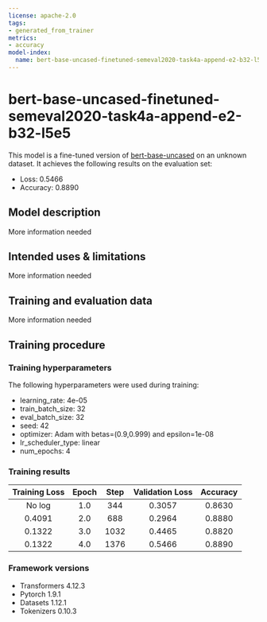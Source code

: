 ```yaml
---
license: apache-2.0
tags:
- generated_from_trainer
metrics:
- accuracy
model-index:
  name: bert-base-uncased-finetuned-semeval2020-task4a-append-e2-b32-l5e5
---
```


<!-- This model card has been generated automatically according to the information the Trainer had access to. You
should probably proofread and complete it, then remove this comment. -->

# bert-base-uncased-finetuned-semeval2020-task4a-append-e2-b32-l5e5

This model is a fine-tuned version of [bert-base-uncased](https://huggingface.co/bert-base-uncased) on an unknown dataset.
It achieves the following results on the evaluation set:
- Loss: 0.5466
- Accuracy: 0.8890

## Model description

More information needed

## Intended uses & limitations

More information needed

## Training and evaluation data

More information needed

## Training procedure

### Training hyperparameters

The following hyperparameters were used during training:
- learning_rate: 4e-05
- train_batch_size: 32
- eval_batch_size: 32
- seed: 42
- optimizer: Adam with betas=(0.9,0.999) and epsilon=1e-08
- lr_scheduler_type: linear
- num_epochs: 4

### Training results

| Training Loss | Epoch | Step | Validation Loss | Accuracy |
|:-------------:|:-----:|:----:|:---------------:|:--------:|
| No log        | 1.0   | 344  | 0.3057          | 0.8630   |
| 0.4091        | 2.0   | 688  | 0.2964          | 0.8880   |
| 0.1322        | 3.0   | 1032 | 0.4465          | 0.8820   |
| 0.1322        | 4.0   | 1376 | 0.5466          | 0.8890   |


### Framework versions

- Transformers 4.12.3
- Pytorch 1.9.1
- Datasets 1.12.1
- Tokenizers 0.10.3

